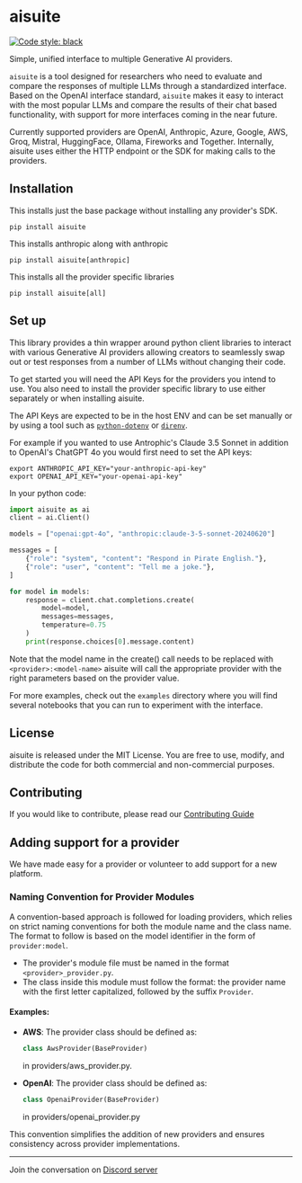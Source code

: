 # aisuite

[![Code style: black](https://img.shields.io/badge/code%20style-black-000000.svg)](https://github.com/psf/black)

Simple, unified interface to multiple Generative AI providers.

`aisuite` is a tool designed for researchers who need to evaluate and compare the responses of
multiple LLMs through a standardized interface. Based on the OpenAI interface standard, `aisuite`
makes it easy to interact with the most popular LLMs and compare the results of their chat based
functionality, with support for more interfaces coming in the near future.

Currently supported providers are OpenAI, Anthropic, Azure, Google, AWS, Groq, Mistral, HuggingFace, Ollama, Fireworks and Together. Internally, aisuite uses either the HTTP endpoint or the SDK for making calls to the providers.

## Installation

This installs just the base package without installing any provider's SDK.

```shell
pip install aisuite
```

This installs anthropic along with anthropic
```shell
pip install aisuite[anthropic]
```

This installs all the provider specific libraries
```shell
pip install aisuite[all]
```

## Set up

This library provides a thin wrapper around python client libraries to interact with
various Generative AI providers allowing creators to seamlessly swap out or test responses
from a number of LLMs without changing their code.

To get started you will need the API Keys for the providers you intend to use. You also need to
install the provider specific library to use either separately or when installing aisuite.

The API Keys are expected to be in the host ENV and can be set manually or by using a tool such
as [`python-dotenv`](https://pypi.org/project/python-dotenv/) or [`direnv`](https://direnv.net/).

For example if you wanted to use Antrophic's Claude 3.5 Sonnet in addition to OpenAI's ChatGPT 4o
you would first need to set the API keys:

```shell
export ANTHROPIC_API_KEY="your-anthropic-api-key"
export OPENAI_API_KEY="your-openai-api-key"
```

In your python code:

```python
import aisuite as ai
client = ai.Client()

models = ["openai:gpt-4o", "anthropic:claude-3-5-sonnet-20240620"]

messages = [
    {"role": "system", "content": "Respond in Pirate English."},
    {"role": "user", "content": "Tell me a joke."},
]

for model in models:
    response = client.chat.completions.create(
        model=model,
        messages=messages,
        temperature=0.75
    )
    print(response.choices[0].message.content)

```
Note that the model name in the create() call needs to be replaced with `<provider>:<model-name>`
aisuite will call the appropriate provider with the right parameters based on the provider value.

For more examples, check out the `examples` directory where you will find several
notebooks that you can run to experiment with the interface.

## License

aisuite is released under the MIT License. You are free to use, modify, and distribute
the code for both commercial and non-commercial purposes.

## Contributing

If you would like to contribute, please read our [Contributing Guide](CONTRIBUTING.md)

## Adding support for a provider
We have made easy for a provider or volunteer to add support for a new platform.
### Naming Convention for Provider Modules

A convention-based approach is followed for loading providers, which relies on strict naming conventions for both the module name and the class name. The format to follow is based on the model identifier in the form of `provider:model`.

- The provider's module file must be named in the format `<provider>_provider.py`.
- The class inside this module must follow the format: the provider name with the first letter capitalized, followed by the suffix `Provider`.

#### Examples:

- **AWS**:
  The provider class should be defined as:
  ```python
  class AwsProvider(BaseProvider)
  ```
  in providers/aws_provider.py.
  
- **OpenAI**:
  The provider class should be defined as:
  ```python
  class OpenaiProvider(BaseProvider)
  ```
  in providers/openai_provider.py

This convention simplifies the addition of new providers and ensures consistency across provider implementations.

---

Join the conversation on [Discord server](https://discord.gg/T6Nvn8ExSb)
